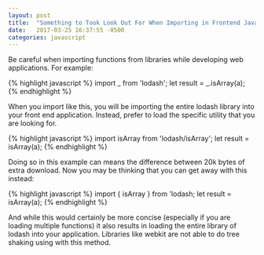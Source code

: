 ```yaml
---
layout: post
title:  "Something to Took Look Out For When Importing in Frontend Javascript"
date:   2017-03-25 16:37:55 -0500
categories: javascript
---
```

Be careful when importing functions from libraries while developing web applications. For example:

{% highlight javascript %}
import _ from 'lodash';
let result = _.isArray(a);
{% endhighlight %}

When you import like this, you will be importing the entire lodash library into your front end application.  Instead, prefer to load the specific utility that you are looking for.

{% highlight javascript %}
import isArray from 'lodash/isArray';
let result = isArray(a);
{% endhighlight %}

Doing so in this example can means the difference between 20k bytes of extra download.  Now you may be thinking that you can get away with this instead:

{% highlight javascript %}
import { isArray } from 'lodash;
let result = isArray(a);
{% endhighlight %}

And while this would certainly be more concise (especially if you are loading multiple functions) it also results in loading the entire library of lodash into your application.  Libraries like webkit are not able to do tree shaking using with this method.
